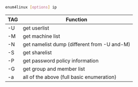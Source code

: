 


```bash
enum4linux [options] ip
```

| TAG | Function                                    |
| --- | ------------------------------------------- |
| -U  | get userlist                                |
| -M  | get machine list                            |
| -N  | get namelist dump (different from -U and-M) |
| -S  | get sharelist                               |
| -P  | get password policy information             |
| -G  | get group and member list                   |
| -a  | all of the above (full basic enumeration)   |
